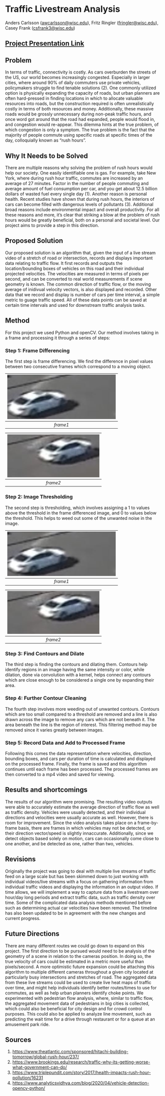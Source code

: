# Traffic Livestream Analysis
Anders Carlsson (awcarlsson@wisc.edu), Fritz Ringler (fringler@wisc.edu), 
Casey Frank (csfrank3@wisc.edu)

## [Project Presentation Link](https://www.youtube.com/watch?v=UsxhjWs2Cbw)

## Problem
  In terms of traffic, connectivity is costly. As cars overburden the streets of the US, our world becomes increasingly congested. Especially in larger cities, where around 90% of daily commuters use private vehicles, policymakers struggle to find tenable solutions (2). One commonly utilized option is physically expanding the capacity of roads, but urban planners are often hard-pressed in finding locations in which to allocate valuable resources into roads, but the construction required is often unrealistically costly in terms of both resources and money. Additionally, these massive roads would be grossly unnecessary during non-peak traffic hours, and once word got around that the road had expanded, people would flood in, and congestion would re-appear. This dilemma hints at the true problem, of which congestion is only a symptom. The true problem is the fact that the majority of people commute using specific roads at specific times of the day, colloquially known as “rush hours”.

## Why It Needs to be Solved
  There are multiple reasons why solving the problem of rush hours would help our society. One easily identifiable one is gas. For example, take New York, where during rush hour traffic, commutes are increased by an average of 27 minutes. Factor in the number of people commuting and average amount of fuel consumption per car, and you get about 12.5 billion dollars of wasted fuel every single day (1). Another reason is personal health. Recent studies have shown that during rush hours, the interiors of cars can become filled with dangerous levels of pollutants (3). Additional broad reasons include environmental impact and overall productivity. For all these reasons and more, it’s clear that striking a blow at the problem of rush hours would be greatly beneficial, both on a personal and societal level. Our project aims to provide a step in this direction.

## Proposed Solution
  Our proposed solution is an algorithm that, given the input of a live stream video of a stretch of road or intersection, records and displays important data relating to traffic flow. It first records and outputs the location/bounding boxes of vehicles on this road and their individual projected velocities. The velocities are measured in terms of pixels per second, and can be converted to real world measurements if scene geometry is known. The common direction of traffic flow, or the moving average of inidivual velocity vectors, is also displayed and recorded. Other data that we record and display is number of cars per time interval, a simple metric to guage traffic speed. All of these data points can be saved at certain time intervals and used for downstream traffic analysis tasks.

## Method
  For this project we used Python and openCV. Our method involves taking in a frame and processing it through a series of steps:
  
### Step 1: Frame Differencing
  The first step is frame differencing. We find the difference in pixel values between two consecutive frames which correspond to a moving object.

  | ![](./pictures/car1.png) |
  |:--:| 
  | *frame1* |

  | ![](./pictures/car2.png) |
  |:--:| 
  | *frame2* |


### Step 2: Image Thresholding
  The second step is thresholding, which involves assigning a 1 to values above the threshold in the frame differenced image, and 0 to values below the threshold. This helps to weed out some of the unwanted noise in the image.
  
  | ![](./pictures/car1.png) |
  |:--:| 
  | *frame1* |

  | ![](./pictures/car2.png) |
  |:--:| 
  | *frame2* |

### Step 3: Find Contours and Dilate
  The third step is finding the contours and dilating them. Contours help identify regions in an image having the same intensity or color, while dilation, done via convolution with a kernel, helps connect any contours which are close enough to be considered a single one by expanding their area.



### Step 4: Further Contour Cleaning
  The fourth step involves more weeding out of unwanted contours. Contours which are too small compared to a threshold are removed and a line is also drawn across the image to remove any cars which are not beneath it.  The area beneath the line is the region of interest.  This filtering method may be removed since it varies greatly between images. 
  
### Step 5: Record Data and Add to Processed Frame
  Following this comes the data representation where velocities, direction, bounding boxes, and cars per duration of time is calculated and displayed on the processed frame.  Finally, the frame is saved and this algorithm continues until each frame has been processed.  The processed frames are then converted to a mp4 video and saved for viewing.

## Results and shortcomings
  The results of our algorithm were promising. The resulting video outputs were able to accurately estimate the average direction of traffic flow as well as traffic density. Vehicles were usually detected, and their individual directions and velocities were usually accurate as well. However, there is room for improvement. Since the video analysis takes place on a frame-by-frame basis, there are frames in which vehicles may not be detected, or their direction vector/speed is slightly innaccurate. Additionally, since we detect objects based solely on motion, cars can occasionally come close to one another, and be detected as one, rather than two, vehicles.

## Revisions
  Originally the project was going to deal with multiple live streams of traffic feed on a large scale but has been skimmed down to just working with individual videos/live streams with a focus on gathering information from individual traffic videos and displaying the information in an output video.  If time allows, we will implement a way to capture data from a livestream over hour/day long periods and extract traffic data, such as traffic density over time. Some of the complicated data analysis methods mentioned before such as determining actual car velocities have been removed. The timeline has also been updated to be in agreement with the new changes and current progress.

## Future Directions
  There are many different routes we could go down to expand on this project. The first direction to be pursued would need to be analysis of the geometry of a scene in relation to the cameras position. In doing so, the true velocity of cars could be estimated in a metric more useful than pixels/second. A more optimistic future expansion could be attaching this algorithm to multiple different cameras throughout a given city located at particularly busy intersections and stretches of road. The aggregated data from these live streams could be used to create live heat maps of traffic over time, and might help individuals identify better routes/times to use for commutes, as well as help urban planners identify choke points. We experimented with pedestrian flow analysis, where, similar to traffic flow, the aggregated movement data of pedestrians in big cities is collected, which could also be beneficial for city design and for crowd control purposes. This could also be applied to analyze line movement, such as predicting the wait time for a drive through restaurant or for a queue at an amusement park ride.

## Sources
1. https://www.theatlantic.com/sponsored/hitachi-building-tomorrow/global-rush-hour/237/
2. https://www.brookings.edu/research/traffic-why-its-getting-worse-what-government-can-do/
3. https://www.triplepundit.com/story/2017/health-impacts-rush-hour-pollution/16231
4. https://www.analyticsvidhya.com/blog/2020/04/vehicle-detection-opencv-python/

